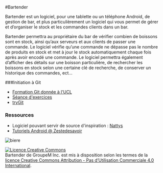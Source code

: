 #Bartender

  Bartender est un logiciel, pour une tablette ou un téléphone Android, de gestion de bar, et plus particulièrement un logiciel qui vous permet de gérer et d’organiser le stock et les commandes clients dans un bar.

  Bartender  permettra au propriétaire du bar de vérifier combien de boissons sont en stock, ainsi qu’aux serveurs et aux clients de passer une commande. Le logiciel vérifie qu’une commande ne dépasse pas le nombre de produits en stock et met à jour le stock automatiquement chaque fois après avoir encodé une commande. Le logiciel permettra également d’afficher des détails sur une boisson particulière, de rechercher les boissons en stock selon une certaine clé de recherche, de conserver un historique des commandes, ect...

###Initiation à Git

* [Formation Git donnée à l'UCL](http://sebastien.combefis.be/teaching/trainings/git)
* [Séance d'exercices](http://sebastien.combefis.be/files/trainings/GIT-form-2014-Exercices.pdf)
* [tryGit](https://try.github.io/levels/1/challenges/1)


### Ressources
 * Logiciel pouvant servir de source d'inspiration : [Nattys](http://www.nattys.net/pages/site/documentation.jsp)
 * [Tutoriels Android @ Zestedesavoir](http://zestedesavoir.com/tutoriels/?tag=android)

 ![biere](http://rlv.zcache.fr/biere_tasse_petillante_ecumeuse_de_brew_autocollant-r34e21886c2544dcd990296e9ef2b905c_v9waf_8byvr_512.jpg)





<a rel="license" href="http://creativecommons.org/licenses/by-nc/4.0/"><img alt="Licence Creative Commons" style="border-width:0" src="https://i.creativecommons.org/l/by-nc/4.0/88x31.png" /></a><br /><span xmlns:dct="http://purl.org/dc/terms/" property="dct:title">Bartender</span> de <span xmlns:cc="http://creativecommons.org/ns#" property="cc:attributionName">GroupeM Inc.</span> est mis à disposition selon les termes de la <a rel="license" href="http://creativecommons.org/licenses/by-nc/4.0/">licence Creative Commons Attribution - Pas d’Utilisation Commerciale 4.0 International</a>.
